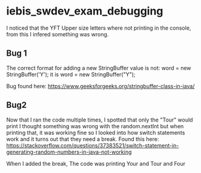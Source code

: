 # iebis_swdev_exam_debugging

I noticed that the YFT Upper size letters where not printing in the console, from this I infered something was wrong.

## Bug 1
The correct format for adding a new StringBuffer value is not: 
word = new StringBuffer('Y');
it is 
word = new StringBuffer("Y");

Bug found here: https://www.geeksforgeeks.org/stringbuffer-class-in-java/
## Bug2
Now that I ran the code multiple times, I spotted that only the "Tour" would print
I thought something was wrong with the random.nextInt but when printing that, it was working fine so I looked into
how switch statements work and it turns out that they need a break. 
Found this here: https://stackoverflow.com/questions/37383521/switch-statement-in-generating-random-numbers-in-java-not-working

When I added the break, The code was printing Your and Tour and Four 
